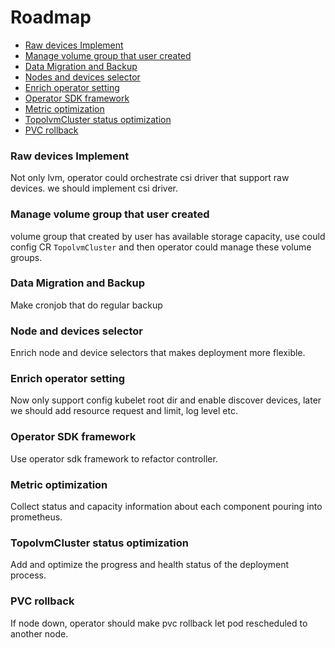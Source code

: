 # Roadmap

- [Raw devices Implement](#Raw-devices-Implement)
- [Manage volume group that user created](#Manage-volume-group-that-user-created)
- [Data Migration and Backup](#Data-Migration-and-Backup)
- [Nodes and devices selector](#Node-and-devices-selector)
- [Enrich operator setting](#Enrich-operator-setting)
- [Operator SDK framework](#Operator-SDK-framework)
- [Metric optimization](#Metric-optimization)
- [TopolvmCluster status optimization](#TopolvmCluster-status-optimization)
- [PVC rollback](#PVC-rollback)

### Raw devices Implement
Not only lvm, operator could orchestrate csi driver that support raw devices. we should implement csi driver.

### Manage volume group that user created
volume group that created by user has available storage capacity, use could config CR `TopolvmCluster` and then operator could manage these volume groups.

### Data Migration and Backup
Make cronjob that do regular backup

### Node and devices selector
Enrich node and device selectors that makes deployment more flexible.

### Enrich operator setting
Now only support config kubelet root dir and enable discover devices, later we should add resource request and limit, log level etc.

### Operator SDK framework
Use operator sdk framework to refactor controller.

### Metric optimization
Collect status and capacity information about each component pouring into prometheus.

### TopolvmCluster status optimization
Add and optimize the progress and health status of the deployment process.

### PVC rollback
If node down, operator should make pvc rollback let pod rescheduled to another node.